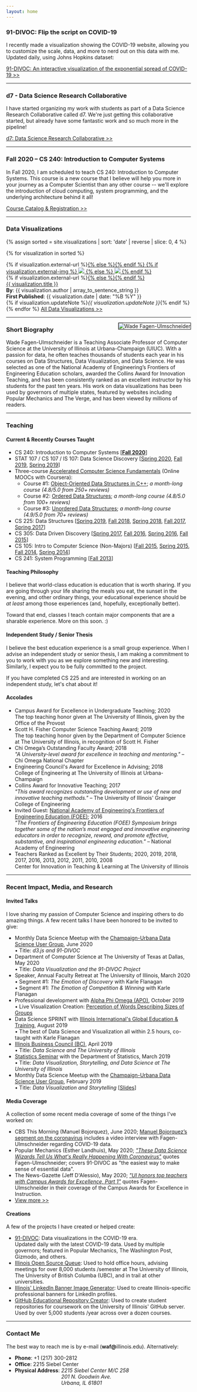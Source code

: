 ```yaml
---
layout: home
---
```



### 91-DIVOC: Flip the script on COVID-19

I recently made a visualization showing the COVID-19 website, allowing you to customize the scale, data, and more to nerd out on this data with me.  Updated daily, using Johns Hopkins dataset:

<a href="https://91-divoc.com/pages/covid-visualization/" class="card">
    91-DIVOC: An interactive visualization of the exponential spread of COVID-19 &gt;&gt;
</a>

<hr>

### d7 - Data Science Research Collaborative

I have started organizing my work with students as part of a Data Science Research Collaborative called d7.  We're just getting this collaborative started, but already have some fantastic work and so much more in the pipeline!

<a href="http://d7.cs.illinois.edu/visualizations/" class="card">
  d7: Data Science Research Collaborative &gt;&gt;
</a>

<hr>

### Fall 2020 &ndash; CS 240: Introduction to Computer Systems

In Fall 2020, I am scheduled to teach CS 240: Introduction to Computer Systems.  This course is a new course that I believe will help you more in your journey as a Computer Scientist than any other course -- we'll explore the introduction of cloud computing, system programming, and the underlying architecture behind it all!

<a href="https://courses.illinois.edu/schedule/2020/fall/CS/240" class="card">
  Course Catalog &amp; Registration &gt;&gt;
</a>

<hr>

### Data Visualizations

{% assign sorted = site.visualizations | sort: 'date' | reverse | slice: 0, 4 %}

{% for visualization in sorted %}
<div class="card card-full">
  <div class="row">
    <div class="col-12 col-md-3">
      {% if visualization.external-url %}<a href="{{ visualization.external-url }}">{% else %}<a href="{{ visualization.url }}">{% endif %}
        {% if visualization.external-img %}
          <img src="{{ visualization.external-img }}" class="img-fluid">
        {% else %}
          <img src="{{ visualization.url | absolute_url }}{{ visualization.social-img }}" class="img-fluid">
        {% endif %}
      </a>
    </div>
    <div class="col-12 col-md-9">
      {% if visualization.external-url %}<a href="{{ visualization.external-url }}">{% else %}<a href="{{ visualization.url }}">{% endif %}
        <div class="title">
            {{ visualization.title }}
        </div>
      </a>
      <div class="authors">
        <b>By</b>: {{ visualization.author | array_to_sentence_string }}<br>
        <b>First Published</b>: {{ visualization.date | date: "%B %Y" }}<br>
        {% if visualization.updateNote %}<i>{{ visualization.updateNote }}</i>{% endif %}
      </div>
    </div>
  </div>
</div>
{% endfor %}

<a href="{{ absolute_url }}/visualizations/" class="card">
    All Data Visualizations &gt;&gt;
</a>

<hr>

<img alt="Wade Fagen-Ulmschneider" src="/static/images/fagen-ulmschneider.jpg" style="max-height: 200px; float: right; border: solid 1px black; margin-left: 20px; margin-bottom: 20px;">

### Short Biography

Wade Fagen-Ulmschneider is a Teaching Associate Professor of Computer Science at the University of Illinois at Urbana-Champaign (UIUC). With a passion for data, he often teaches thousands of students each year in his courses on Data Structures, Data Visualization, and Data Science. He was selected as one of the National Academy of Engineering’s Frontiers of Engineering Education scholars, awarded the Collins Award for Innovation Teaching, and has been consistently ranked as an excellent instructor by his students for the past ten years. His work on data visualizations has been used by governors of multiple states, featured by websites including Popular Mechanics and The Verge, and has been viewed by millions of readers.





<hr style="clear: both">



### Teaching

#### Current & Recently Courses Taught

<ul>
  <li>
    CS 240: Introduction to Computer Systems [<a href="https://courses.engr.illinois.edu/cs240/fa2020/"><b>Fall 2020</b></a>]
  </li>
  <li>
    STAT 107 / CS 107 / IS 107: Data Science Discovery [<a href="http://courses.las.illinois.edu/spring2020/stat107/">Spring 2020</a>,
    <a href="http://courses.las.illinois.edu/fall2019/stat107/">Fall 2019</a>,
    <a href="http://courses.las.illinois.edu/spring2019/stat107/">Spring 2019</a>]
  </li>
  <li>
    Three-course <a href="https://www.coursera.org/specializations/cs-fundamentals">Accelerated Computer Science Fundamentals</a> (Online MOOCs with Coursera):
    <ul>
      <li>Course #1: <a href="https://www.coursera.org/learn/cs-fundamentals-1">Object-Oriented Data Structures in C++</a>; <i>a month-long course (4.8/5.0 from 250+ reviews)</i></li>
      <li>Course #2: <a href="https://www.coursera.org/learn/cs-fundamentals-2">Ordered Data Structures</a>; <i>a month-long course (4.8/5.0 from 100+ reviews)</i></li>
      <li>Course #3: <a href="https://www.coursera.org/learn/cs-fundamentals-3">Unordered Data Structures</a>; <i>a month-long course (4.9/5.0 from 70+ reviews)</i></li>
    </ul>
  </li>
  <li>
    CS 225: Data Structures [<a href="https://courses.engr.illinois.edu/cs225/sp2019/">Spring 2019</a>,
    <a href="https://courses.engr.illinois.edu/cs225/fa2018/">Fall 2018</a>,
    <a href="https://courses.engr.illinois.edu/cs225/sp2018/">Spring 2018</a>,
    <a href="https://courses.engr.illinois.edu/cs225/fa2017/">Fall 2017</a>,
    <a href="https://courses.engr.illinois.edu/cs225/sp2017/">Spring 2017</a>]
  </li>
  <li>
    CS 305: Data Driven Discovery
    [<a href="https://courses.engr.illinois.edu/cs199205/sp2017/">Spring 2017</a>,
    <a href="https://courses.engr.illinois.edu/cs199205/fa2016/">Fall 2016</a>,
    <a href="https://courses.engr.illinois.edu/cs199205/sp2016/">Spring 2016</a>,
    <a href="https://courses.engr.illinois.edu/cs199205/fa2015/">Fall 2015</a>]
  </li>
  <li>
    CS 105: Intro to Computer Science (Non-Majors)
    [<a href="https://courses.engr.illinois.edu/cs105/fa2015/">Fall 2015</a>,
    <a href="https://courses.engr.illinois.edu/cs105/sp2015/">Spring 2015</a>,
    <a href="https://courses.engr.illinois.edu/cs105/fa2014/">Fall 2014</a>,
    <a href="https://courses.engr.illinois.edu/cs105/sp2014/">Spring 2014</a>]
  </li>
  <li>
    CS 241: System Programming
    [<a href="https://courses.engr.illinois.edu/cs241/fa2013/">Fall 2013</a>]
  </li>
</ul>


#### Teaching Philosophy

I believe that world-class education is education that is worth sharing. If you are going through your life sharing the meals you eat, the sunset in the evening, and other ordinary things, your educational experience should be *at least* among those experiences (and, hopefully, exceptionally better).

Toward that end, classes I teach contain major components that are a sharable experience. More on this soon. :)


#### Independent Study / Senior Thesis

I believe the best education experience is a small group experience. When I advise an independent study or senior thesis, I am making a commitment to you to work with you as we explore something new and interesting. Similarly, I expect you to be fully committed to the project.

If you have completed CS 225 and are interested in working on an independent study, let's chat about it! 


<h4>Accolades</h4>
<p>
  <ul class="pub-list">
    <li>
      Campus Award for Excellence in Undergraduate Teaching; 2020
      <div class="pub-etc">
        The top teaching honor given at The University of Illinois, given by the Office of the Provost
      </div>
    </li>
    <li>
      Scott H. Fisher Computer Science Teaching Award; 2019
      <div class="pub-etc">
        The top teaching honor given by the Department of Computer Science at The University of Illinois, in recognition of Scott H. Fisher
      </div>
    </li>
    <li>
      Chi Omega’s Outstanding Faculty Award; 2018
      <div class="pub-etc">
        <i>&quot;A University-level award for excellence in teaching and mentoring.&quot;</i> &ndash; Chi Omega National Chapter
      </div>
    </li>
    <li>
      Engineering Council's Award for Excellence in Advising; 2018
      <div class="pub-etc">
        College of Engineering at The University of Illinois at Urbana-Champaign
      </div>
    </li>
    <li>
      Collins Award for Innovative Teaching; 2017
      <div class="pub-etc">
        <i>&quot;This award recognizes outstanding development or use of new and innovative teaching methods.&quot;</i> &ndash; The University of Illinois' Grainger College of Engineering
      </div>
    </li>
    <li>
      Invited Guest:
      <a href="https://www.naefoee.org/symposia/currentsymposium/17139/18685.aspx">National Academy of Engineering's Frontiers of Engineering Education (FOEE)</a>; 2016
      <div class="pub-etc">
        <i>&quot;The Frontiers of Engineering Education (FOEE) Symposium brings together some of the nation’s most engaged and innovative engineering educators in order to recognize, reward, and promote effective, substantive, and inspirational engineering education.&quot;</i> &ndash; National Academy of Engineering
      </div>
    </li>
    <li>
      Teachers Ranked as Excellent by Their Students; 2020, 2019, 2018, 2017, 2016, 2013, 2012, 2011, 2010, 2008
      <div class="pub-etc">
        Center for Innovation in Teaching &amp; Learning at The University of Illinois
      </div>
    </li>
  </ul>
</p>

<hr>
<h3>Recent Impact, Media, and Research</h3>

<h4>Invited Talks</h4>
<p>I love sharing my passion of Computer Science and inspiring others to do amazing things.  A few recent talks I have been honored to be invited to give:</p>
<ul class="pub-list">
  <li>
    Monthly Data Science Meetup with the <a href="https://www.meetup.com/CU-DSUG/">Champaign-Urbana Data Science User Group</a>, June 2020
    <div class="pub-etc">
      &bullet; Title: <i>d3.js and 91-DIVOC</i>
    </div>
  </li>
  <li>
    Department of Computer Science at The University of Texas at Dallas, May 2020
    <div class="pub-etc">
      &bullet; Title: <i>Data Visualization and the 91-DIVOC Project</i>
    </div>
  </li>
  <li>
    Speaker, Annual Faculty Retreat at The University of Illinois, March 2020
    <div class="pub-etc">
      &bullet; Segment #1: <i>The Emotion of Discovery</i> with Karle Flanagan<br>
      &bullet; Segment #1: <i>The Emotion of Competition &amp; Winning</i> with Karle Flanagan
    </div>
  </li>

  <li>
    Professional development with <a href="http://apo-aa.org/">Alpha Phi Omega (APO)</a>, October 2019
    <div class="pub-etc">
      &bullet; Live Visualization Creation: <a href="http://d7.cs.illinois.edu/projects/apo-group-size/">Perception of Words Describing Sizes of Groups</a>
    </div>
  </li>
  <li>
    Data Science SPRINT with <a href="http://get.illinois.edu/">Illinois International's Global Education & Training</a>, August 2019
    <div class="pub-etc">
      &bullet; The best of Data Science and Visualization all within 2.5 hours, co-taught with Karle Flanagan
    </div>
  </li>
  <li>
    <a href="http://illinoisbusinesscouncil.com/home/">Illinois Business Council (BC)</a>, April 2019
    <div class="pub-etc">
      &bullet; Title: <i>Data Science and The University of Illinois</i>
    </div>
  </li>
  <li>
    <a href="https://calendars.illinois.edu/detail/1439/33330023">Statistics Seminar</a> with the Department of Statistics, March 2019
    <div class="pub-etc">
      &bullet; Title: <i>Data Visualization, Storytelling, and Data Science at The University of Illinois</i>
    </div>
  </li>
  <li>
    Monthly Data Science Meetup with the <a href="https://www.meetup.com/CU-DSUG/">Champaign-Urbana Data Science User Group</a>, February 2019
    <div class="pub-etc">
      &bullet; Title: <i>Data Visualization and Storytelling</i> [<a href="https://docs.google.com/presentation/d/1YXyv4UuJeyyQy8frGtt_DnLOtpuxcjBeSb_32xQEGQA/edit?usp=sharing">Slides</a>]
    </div>
  </li>
</ul>


<h4>Media Coverage</h4>
<p>A collection of some recent media coverage of some of the things I've worked on:</p>
<ul class="pub-list">
  <li>
    CBS This Morning (Manuel Bojorquez), June 2020; <a href="https://twitter.com/uofigrainger/status/1272970719987740672">Manuel Bojorquez’s segment on the coronavirus</a> includes a video interview with Fagen-Ulmschneider regarding COVID-19 data.
  </li>
  <li>
    Popular Mechanics (Esther Landhuis), May 2020; <a href="https://www.popularmechanics.com/science/a32243926/best-graphs-coronavirus-statistics/"><i>&quot;These Data Science Wizards Tell Us What's Really Happening With Coronavirus&quot;</i></a> quotes Fagen-Ulmschneider; covers 91-DIVOC as "the easiest way to make sense of essential data".
  </li>
  <li>
    The News-Gazette (Jeff D'Alessio), May 2020; <a href="https://www.news-gazette.com/news/local/university-illinois/ui-honors-top-teachers-with-campus-awards-for-excellence-part-1/article_6827d135-0f28-59a4-a2e8-1d20d3a5551b.html"><i>&quot;UI honors top teachers with Campus Awards for Excellence, Part 1&quot;</i></a> quotes Fagen-Ulmschneider in their coverage of the Campus Awards for Excellence in Instruction.
  </li>
  <li>
    <a href="/impact/">View more &gt;&gt;</a>
  </li>
</ul>


<h4>Creations</h4>
<p>A few of the projects I have created or helped create:</p>
<ul class="pub-list">
  <li>
    <a href="https://91-divoc.com/">91-DIVOC</a>: Data visualizations in the COVID-19 era.<br>
    Updated daily with the latest COVID-19 data.  Used by multiple governors; featured in Popular Mechanics, The Washington Post, Gizmodo, and others.
  </li>
  <li>
    <a href="https://queue.illinois.edu/">Illinois Open Source Queue</a>: Used to hold office hours, advising meetings for over 8,000 students /semester at The University of Illinois, The University of British Columba (UBC), and in trail at other universities.
  </li>
  <li>
    <a href="https://queue.illinois.edu/">Illinois' LinkedIn Banner Image Generator</a>: Used to create Illinois-specific professional banners for LinkedIn profiles.
  </li>
  <li>
    <a href="https://github.com/illinois/github-repo-creator/">GitHub Educational Repository Creator</a>: Used to create student repositories for coursework on the University of Illinois' GitHub server.  Used by over 5,000 students /year across over a dozen courses.
  </li>
</ul>



<!--
<h4>Published Work</h4>
<p>Selected publications, some online and others in peer-reviewed conferences/journals:</p>



<h4>Data Driven Discoveries</h4>
<p>
  Student-created work published online, designed to create high impact and engagement.  In 2016,
  work in this category had over 18,000,000 interactions, including users from all 50 states and over 100 countries.
</p>
<ul class="pub-list">
  <li>
    <a href="http://waf.cs.illinois.edu/discovery/every_gen_ed_at_uiuc_by_gpa/" target="_blank">&quot;Every Gen Ed at UIUC, by GPA&quot;</a> (Nov. 2016); &gt;2,500,000 interactions
  </li>
  <li>
    <a href="http://waf.cs.illinois.edu/discovery/illini_nation_through_120_years_of_illini_football/" target="_blank">&quot;Illini Nation through 120+ Years of Illini Football&quot;</a> (Oct. 2016); &gt;10,000 interactions
  </li>
  <li>
    <a href="http://waf.cs.illinois.edu/discovery/120_years_of_illini_football_by_coach/" target="_blank">&quot;120 Years of Illini Football, By Coach&quot;</a> (Oct. 2016); &gt;10,000 interactions
  </li>
  <li>
    <a href="http://waf.cs.illinois.edu/discovery/gpa_of_every_course_at_illinois/" target="_blank">&quot;GPAs of Every Course at The University of Illinois&quot;</a> (Apr. 2016); &gt;7,000,000 interactions
  </li>
  <li>
    <a href="discovery/">...or see all Data Driven Discoveries</a>
  </li>
</ul>


<h4>Journals &amp; Conferences</h4>
<p>
  Selected published research in traditional peer-reviewed journals and conferences.
</p>
<ul class="pub-list">
  <li>
    [<a href="pdfs/fagen_heeren_herman_west_asee2015.pdf">PDF</a>]
    &quot;Re-engineering an "Introduction to Computing" course within a College-Wide Community of Practice&quot;
    (July 2015)
    <div class="pub-etc">
      <u>Wade Fagen</u>, <a href="http://cindaheeren.com/">Cinda Heeren</a>, <a href="http://publish.illinois.edu/glherman/">Geoffrey L. Herman</a>, and <a href="http://lagrange.mechse.illinois.edu/">Matthew West</a><br>
      122nd American Society for Engineering Education Annual Conference &amp; Exposition (ASEE 2015)
    </div>
  </li>
  <li>
    [<a href="pdfs/heeren_fagen_asee2015.pdf">PDF</a>]
    &quot;Quantitative Correlation between Student Use of Office Hours and Course Performance&quot;
    (July 2015)
    <div class="pub-etc">
      <a href="http://cindaheeren.com/">Cinda Heeren</a> and <u>Wade Fagen</u><br>
      122nd American Society for Engineering Education Annual Conference &amp; Exposition (ASEE 2015)
    </div>
  </li>
  <li>
    [<a href="pdfs/zilles_et_al_asee2015.pdf">PDF</a>]
    &quot;Computerized Testing: A Vision and Initial Experiences&quot;
    (July 2015)
    <div class="pub-etc">
      <a href="http://zilles.cs.illinois.edu/">Craig Zilles</a>, Robert T. Deloatch, Jacob Bailey, Bhuwan Khattar, <u>Wade Fagen</u>, <a href="http://cindaheeren.com/">Cinda Heeren</a>, David Mussulman, and <a href="http://lagrange.mechse.illinois.edu/">Matthew West</a><br>
      122nd American Society for Engineering Education Annual Conference &amp; Exposition (ASEE 2015)
    </div>
  </li>
  <li>
    [<a href="pdfs/fagen_kamin_sigcse2013.pdf">PDF</a>]
    &quot;Measuring increased engagement using Tablet PCs in a code review class&quot;
    (2013)
    <div class="pub-etc">
      <u>Wade Fagen</u> and <a href="http://kamin.cs.illinois.edu/">Samuel Kamin</a><br>
      Proceeding of the 44th ACM technical symposium on Computer Science Education (SIGCSE 2013)
    </div>
  </li>
</ul>


<h4>Workshops, Posters, and Talks</h4>
<p>
  Selected works &quot;In Progress&quot; or initial research results, presented at
  peer-reviewed venues.
</p>

<ul class="pub-list">
  <li>
    [<a href="https://www.youtube.com/watch?v=X_yjBTcmlkg">YouTube</a>]
    &quot;Beyond PowerPoint: Mobile-first, Dynamic, Trackable Presentations in HTML5&quot;
    (Feb. 2015)
    <div class="pub-etc">
      <u>Wade Fagen</u><br>
      Illinois Learning Sciences Design Laboratory (ILSDL 2015)
    </div>
  </li>

  <li>
    [Poster]
    &quot;Enabling Students through a Modern, Computing-Centric Education&quot;
    (Feb. 2015)
    <div class="pub-etc">
      <u>Wade Fagen</u> and <a href="http://cindaheeren.com/">Cinda Heeren</a><br>
      Illinois Learning Sciences Design Laboratory (ILSDL 2015)
    </div>
  </li>

  <li>
    [Poster]
    &quot;Quantitative Correlation between Student Use of Office Hours and Course Performance&quot;
    (Feb. 2015)
    <div class="pub-etc">
      <a href="http://cindaheeren.com/">Cinda Heeren</a> and <u>Wade Fagen</u><br>
      Illinois Learning Sciences Design Laboratory (ILSDL 2015)
    </div>
  </li>

  <li>
    [<a href="pdfs/kamin_fagen_wiptte2013.pdf">PDF</a>]
    &quot;Tablet PCs in a code review class&quot;
    (2013)
    <div class="pub-etc">
      <a href="http://kamin.cs.illinois.edu/">Samuel Kamin</a> and <u>Wade Fagen</u><br>
      Workshop on the Impact of Pen &amp; Touch Technology on Education (WIPTTE) 2013
    </div>
  </li>
</ul>

<h4>Everything Else</h4>
<p>
  Noteworthy, but doesn't fit anywhere else:
</p>

<ul class="pub-list">
  <li>
    &quot;Crafting Teaching Statements&quot; Panelist, October 2017
    <div class="pub-etc">
        Illinois Female Engineers in Academia Training (iFEAT)
    </div>
  </li>
</ul>
-->

<hr>

<h3>Contact Me</h3>
<p>
  The best way to reach me is by e-mail (<b>waf@</b>illinois.edu).  Alternatively:
</p>
<ul>
  <li><b>Phone</b>: +1 (217) 300-2812</li>
  <li><b>Office</b>: 2215 Siebel Center</li>
  <li>
    <div>
      <b>Physical Address</b>:
      <address style="display: inline-table;">
        2215 Siebel Center M/C 258<br>
        201 N. Goodwin Ave.<br>
        Urbana, IL 61801
      </address>
    </div>
  </li>
</ul>